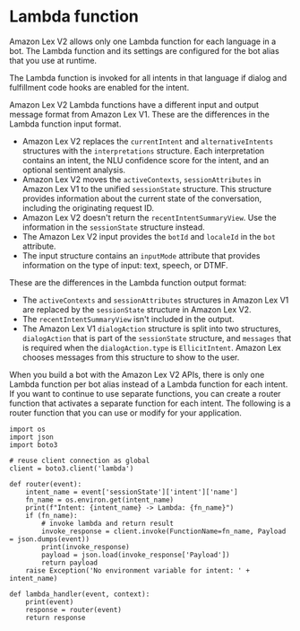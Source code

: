 # Lambda function<a name="message-lambda"></a>

Amazon Lex V2 allows only one Lambda function for each language in a bot\. The Lambda function and its settings are configured for the bot alias that you use at runtime\. 

The Lambda function is invoked for all intents in that language if dialog and fulfillment code hooks are enabled for the intent\.

Amazon Lex V2 Lambda functions have a different input and output message format from Amazon Lex V1\. These are the differences in the Lambda function input format\.
+ Amazon Lex V2 replaces the `currentIntent` and `alternativeIntents` structures with the `interpretations` structure\. Each interpretation contains an intent, the NLU confidence score for the intent, and an optional sentiment analysis\.
+ Amazon Lex V2 moves the `activeContexts`, `sessionAttributes` in Amazon Lex V1 to the unified `sessionState` structure\. This structure provides information about the current state of the conversation, including the originating request ID\.
+ Amazon Lex V2 doesn't return the `recentIntentSummaryView`\. Use the information in the `sessionState` structure instead\.
+ The Amazon Lex V2 input provides the `botId` and `localeId` in the `bot` attribute\.
+ The input structure contains an `inputMode` attribute that provides information on the type of input: text, speech, or DTMF\.

These are the differences in the Lambda function output format:
+ The `activeContexts` and `sessionAttributes` structures in Amazon Lex V1 are replaced by the `sessionState` structure in Amazon Lex V2\.
+ The `recentIntentSummaryView` isn't included in the output\.
+ The Amazon Lex V1 `dialogAction` structure is split into two structures, `dialogAction` that is part of the `sessionState` structure, and `messages` that is required when the `dialogAction.type` is `EllicitIntent`\. Amazon Lex chooses messages from this structure to show to the user\.

When you build a bot with the Amazon Lex V2 APIs, there is only one Lambda function per bot alias instead of a Lambda function for each intent\. If you want to continue to use separate functions, you can create a router function that activates a separate function for each intent\. The following is a router function that you can use or modify for your application\.

```
import os
import json
import boto3

# reuse client connection as global
client = boto3.client('lambda') 

def router(event):
    intent_name = event['sessionState']['intent']['name']
    fn_name = os.environ.get(intent_name)
    print(f"Intent: {intent_name} -> Lambda: {fn_name}")
    if (fn_name):
        # invoke lambda and return result
        invoke_response = client.invoke(FunctionName=fn_name, Payload = json.dumps(event))
        print(invoke_response)
        payload = json.load(invoke_response['Payload'])
        return payload
    raise Exception('No environment variable for intent: ' + intent_name)
    
def lambda_handler(event, context):
    print(event)
    response = router(event)
    return response
```